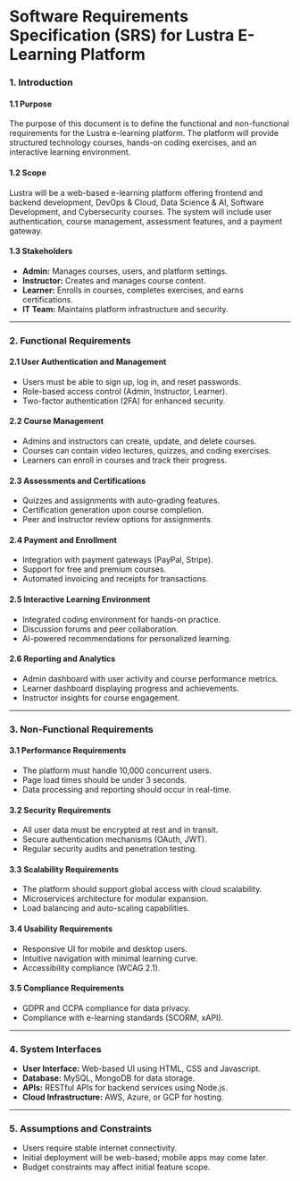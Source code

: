 # **Software Requirements Specification (SRS) for Lustra E-Learning Platform**  

### **1. Introduction**  
#### **1.1 Purpose**  
The purpose of this document is to define the functional and non-functional requirements for the Lustra e-learning platform. The platform will provide structured technology courses, hands-on coding exercises, and an interactive learning environment.

#### **1.2 Scope**  
Lustra will be a web-based e-learning platform offering frontend and backend development, DevOps & Cloud, Data Science & AI, Software Development, and Cybersecurity courses. The system will include user authentication, course management, assessment features, and a payment gateway.

#### **1.3 Stakeholders**  
- **Admin:** Manages courses, users, and platform settings.  
- **Instructor:** Creates and manages course content.  
- **Learner:** Enrolls in courses, completes exercises, and earns certifications.  
- **IT Team:** Maintains platform infrastructure and security.  

---

### **2. Functional Requirements**  

#### **2.1 User Authentication and Management**  
- Users must be able to sign up, log in, and reset passwords.  
- Role-based access control (Admin, Instructor, Learner).  
- Two-factor authentication (2FA) for enhanced security.  

#### **2.2 Course Management**  
- Admins and instructors can create, update, and delete courses.  
- Courses can contain video lectures, quizzes, and coding exercises.  
- Learners can enroll in courses and track their progress.  

#### **2.3 Assessments and Certifications**  
- Quizzes and assignments with auto-grading features.  
- Certification generation upon course completion.  
- Peer and instructor review options for assignments.  

#### **2.4 Payment and Enrollment**  
- Integration with payment gateways (PayPal, Stripe).  
- Support for free and premium courses.  
- Automated invoicing and receipts for transactions.  

#### **2.5 Interactive Learning Environment**  
- Integrated coding environment for hands-on practice.  
- Discussion forums and peer collaboration.  
- AI-powered recommendations for personalized learning.  

#### **2.6 Reporting and Analytics**  
- Admin dashboard with user activity and course performance metrics.  
- Learner dashboard displaying progress and achievements.  
- Instructor insights for course engagement.  

---

### **3. Non-Functional Requirements**  

#### **3.1 Performance Requirements**  
- The platform must handle 10,000 concurrent users.  
- Page load times should be under 3 seconds.  
- Data processing and reporting should occur in real-time.  

#### **3.2 Security Requirements**  
- All user data must be encrypted at rest and in transit.  
- Secure authentication mechanisms (OAuth, JWT).  
- Regular security audits and penetration testing.  

#### **3.3 Scalability Requirements**  
- The platform should support global access with cloud scalability.  
- Microservices architecture for modular expansion.  
- Load balancing and auto-scaling capabilities.  

#### **3.4 Usability Requirements**  
- Responsive UI for mobile and desktop users.  
- Intuitive navigation with minimal learning curve.  
- Accessibility compliance (WCAG 2.1).  

#### **3.5 Compliance Requirements**  
- GDPR and CCPA compliance for data privacy.  
- Compliance with e-learning standards (SCORM, xAPI).  

---

### **4. System Interfaces**  
- **User Interface:** Web-based UI using HTML, CSS and Javascript.  
- **Database:** MySQL, MongoDB for data storage.  
- **APIs:** RESTful APIs for backend services using Node.js.  
- **Cloud Infrastructure:** AWS, Azure, or GCP for hosting.  

---

### **5. Assumptions and Constraints**  
- Users require stable internet connectivity.  
- Initial deployment will be web-based; mobile apps may come later.  
- Budget constraints may affect initial feature scope.  



